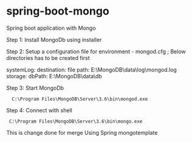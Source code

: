 # spring-boot-mongo
Spring boot application with Mongo

Step 1: Install MongoDb using installer

Step 2: Setup a configuration file for environment - mongod.cfg ; Below directories has to be created first

 systemLog:
    destination: file
    path: E:\MongoDB\data\log\mongod.log
 storage:
    dbPath: E:\MongoDB\data\db
	
Step 3: Start MongoDb 
     
	  C:\Program Files\MongoDB\Server\3.6\bin\mongod.exe 
	  
Step 4: Connect with shell 
     
	 C:\Program Files\MongoDB\Server\3.6\bin\mongo.exe
       
This is change done for merge Using Spring mongotemplate

